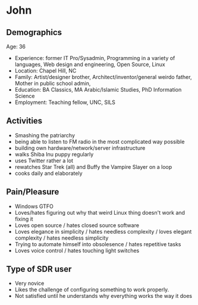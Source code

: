 # John

## Demographics

Age: 36
- Experience: former IT Pro/Sysadmin, Programming in a variety of languages, Web design and engineering, Open Source, Linux
- Location: Chapel Hill, NC
- Family: Artist/designer brother, Architect/inventor/general weirdo father, Mother in public school admin,
- Education: BA Classics, MA Arabic/Islamic Studies, PhD Information Science
- Employment: Teaching fellow, UNC, SILS

## Activities
- Smashing the patriarchy
- being able to listen to FM radio in the most complicated way possible
- building own hardware/network/server infrastructure
- walks Shiba Inu puppy regularly 
- uses Twitter rather a lot
- rewatches Star Trek (all) and Buffy the Vampire Slayer on a loop
- cooks daily and elaborately

## Pain/Pleasure

- Windows GTFO
- Loves/hates figuring out why that weird Linux thing doesn't work and fixing it
- Loves open source / hates closed source software
- Loves elegance in simplicity / hates needless complexity / loves elegant complexity / hates needless simplicity
- Trying to automate himself into obsolesence / hates repetitive tasks
- Loves voice control / hates touching light switches

## Type of SDR user

- Very novice
- Likes the challenge of configuring something to work properly. 
- Not satisfied until he understands why everything works the way it does 
